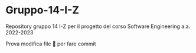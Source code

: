 # Gruppo-14-I-Z
Repository gruppo 14 I-Z per il progetto del corso Software Engineering a.a. 2022-2023

Prova modifica file :pizza: per fare commit
